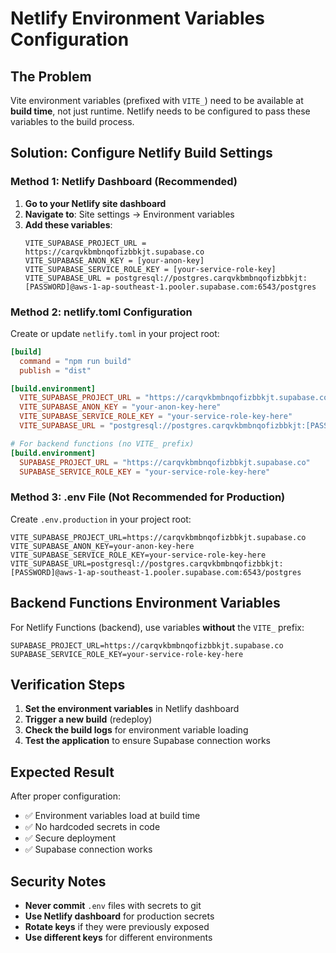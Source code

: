 # Netlify Environment Variables Configuration

## The Problem
Vite environment variables (prefixed with `VITE_`) need to be available at **build time**, not just runtime. Netlify needs to be configured to pass these variables to the build process.

## Solution: Configure Netlify Build Settings

### Method 1: Netlify Dashboard (Recommended)

1. **Go to your Netlify site dashboard**
2. **Navigate to**: Site settings → Environment variables
3. **Add these variables**:
   ```
   VITE_SUPABASE_PROJECT_URL = https://carqvkbmbnqofizbbkjt.supabase.co
   VITE_SUPABASE_ANON_KEY = [your-anon-key]
   VITE_SUPABASE_SERVICE_ROLE_KEY = [your-service-role-key]
   VITE_SUPABASE_URL = postgresql://postgres.carqvkbmbnqofizbbkjt:[PASSWORD]@aws-1-ap-southeast-1.pooler.supabase.com:6543/postgres
   ```

### Method 2: netlify.toml Configuration

Create or update `netlify.toml` in your project root:

```toml
[build]
  command = "npm run build"
  publish = "dist"

[build.environment]
  VITE_SUPABASE_PROJECT_URL = "https://carqvkbmbnqofizbbkjt.supabase.co"
  VITE_SUPABASE_ANON_KEY = "your-anon-key-here"
  VITE_SUPABASE_SERVICE_ROLE_KEY = "your-service-role-key-here"
  VITE_SUPABASE_URL = "postgresql://postgres.carqvkbmbnqofizbbkjt:[PASSWORD]@aws-1-ap-southeast-1.pooler.supabase.com:6543/postgres"

# For backend functions (no VITE_ prefix)
[build.environment]
  SUPABASE_PROJECT_URL = "https://carqvkbmbnqofizbbkjt.supabase.co"
  SUPABASE_SERVICE_ROLE_KEY = "your-service-role-key-here"
```

### Method 3: .env File (Not Recommended for Production)

Create `.env.production` in your project root:

```env
VITE_SUPABASE_PROJECT_URL=https://carqvkbmbnqofizbbkjt.supabase.co
VITE_SUPABASE_ANON_KEY=your-anon-key-here
VITE_SUPABASE_SERVICE_ROLE_KEY=your-service-role-key-here
VITE_SUPABASE_URL=postgresql://postgres.carqvkbmbnqofizbbkjt:[PASSWORD]@aws-1-ap-southeast-1.pooler.supabase.com:6543/postgres
```

## Backend Functions Environment Variables

For Netlify Functions (backend), use variables **without** the `VITE_` prefix:

```env
SUPABASE_PROJECT_URL=https://carqvkbmbnqofizbbkjt.supabase.co
SUPABASE_SERVICE_ROLE_KEY=your-service-role-key-here
```

## Verification Steps

1. **Set the environment variables** in Netlify dashboard
2. **Trigger a new build** (redeploy)
3. **Check the build logs** for environment variable loading
4. **Test the application** to ensure Supabase connection works

## Expected Result

After proper configuration:
- ✅ Environment variables load at build time
- ✅ No hardcoded secrets in code
- ✅ Secure deployment
- ✅ Supabase connection works

## Security Notes

- **Never commit** `.env` files with secrets to git
- **Use Netlify dashboard** for production secrets
- **Rotate keys** if they were previously exposed
- **Use different keys** for different environments
